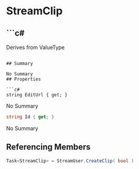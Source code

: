 # StreamClip

## ```c#
Derives from ValueType
```

## Summary

No Summary
## Properties

```c#
string EditUrl { get; } 
```
No Summary
```c#
string Id { get; } 
```
No Summary
## Referencing Members

```c#
Task<StreamClip> = StreamUser.CreateClip( bool ) 
```
